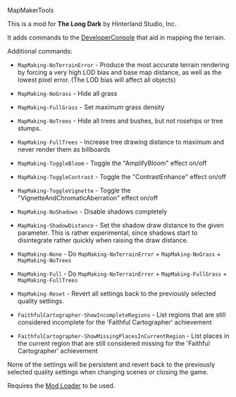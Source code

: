 MapMakerTools


This is a mod for **The Long Dark** by Hinterland Studio, Inc.


It adds commands to the [DeveloperConsole](https://github.com/FINDarkside/TLD-Developer-Console) that aid in mapping the terrain.

Additional commands:

* `MapMaking-NoTerrainError` - Produce the most accurate terrain rendering by forcing a very high LOD bias and base map distance, as well as the lowest pixel error. (The LOD bias will affect all objects)
* `MapMaking-NoGrass` - Hide all grass
* `MapMaking-FullGrass` - Set maximum grass density
* `MapMaking-NoTrees` - Hide all trees and bushes, but not rosehips or tree stumps.
* `MapMaking-FullTrees` - Increase tree drawing distance to maximum and never render them as billboards
* `MapMaking-ToggleBloom` - Toggle the "AmplifyBloom" effect on/off
* `MapMaking-ToggleContrast` - Toggle the "ContrastEnhance" effect on/off
* `MapMaking-ToggleVignette` - Toggle the "VignetteAndChromaticAberration" effect on/off
* `MapMaking-NoShadows` - Disable shadows completely
* `MapMaking-ShadowDistance` - Set the shadow draw distance to the given parameter. This is rather experimental, since shadows start to disintegrate rather quickly when raising the draw distance.
* `MapMaking-None` - Do `MapMaking-NoTerrainError` + `MapMaking-NoGrass` + `MapMaking-NoTrees`
* `MapMaking-Full` - Do `MapMaking-NoTerrainError` + `MapMaking-FullGrass` + `MapMaking-FullTrees`
* `MapMaking-Reset` - Revert all settings back to the previously selected quality settings.

* `FaithfulCartographer-ShowIncompleteRegions` - List regions that are still considered incomplete for the 'Faithful Cartographer' achievement
* `FaithfulCartographer-ShowMissingPlacesInCurrentRegion` - List places in the current region that are still considered missing for the 'Faithful Cartographer' achievement


None of the settings will be persistent and revert back to the previously selected quality settings when changing scenes or closing the game.


Requires the [Mod Loader](https://github.com/zeobviouslyfakeacc/ModLoaderInstaller) to be used.